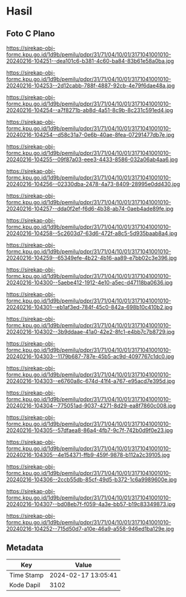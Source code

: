 # Hasil

## Foto C Plano

https://sirekap-obj-formc.kpu.go.id/1d9b/pemilu/pdpr/31/71/04/10/01/3171041001010-20240216-104251--dea101c6-b381-4c60-ba84-83b61e58a0ba.jpg

https://sirekap-obj-formc.kpu.go.id/1d9b/pemilu/pdpr/31/71/04/10/01/3171041001010-20240216-104253--2d12cabb-788f-4887-92cb-4e79f6dae48a.jpg

https://sirekap-obj-formc.kpu.go.id/1d9b/pemilu/pdpr/31/71/04/10/01/3171041001010-20240216-104254--a7f8271b-ab8d-4a51-8c9b-8c231c591ed4.jpg

https://sirekap-obj-formc.kpu.go.id/1d9b/pemilu/pdpr/31/71/04/10/01/3171041001010-20240216-104254--d58c31a7-0e6b-40ae-8fea-07291477db7e.jpg

https://sirekap-obj-formc.kpu.go.id/1d9b/pemilu/pdpr/31/71/04/10/01/3171041001010-20240216-104255--09f87a03-eee3-4433-8586-032a06ab4aa6.jpg

https://sirekap-obj-formc.kpu.go.id/1d9b/pemilu/pdpr/31/71/04/10/01/3171041001010-20240216-104256--02330dba-2478-4a73-8409-28995e0dd430.jpg

https://sirekap-obj-formc.kpu.go.id/1d9b/pemilu/pdpr/31/71/04/10/01/3171041001010-20240216-104257--dda0f2ef-f6d6-4b38-ab74-0aeb4ade89fe.jpg

https://sirekap-obj-formc.kpu.go.id/1d9b/pemilu/pdpr/31/71/04/10/01/3171041001010-20240216-104258--5c2603d7-63d6-472f-a8c5-5d935baab8a4.jpg

https://sirekap-obj-formc.kpu.go.id/1d9b/pemilu/pdpr/31/71/04/10/01/3171041001010-20240216-104259--65349efe-4b22-4b16-aa89-e7bb02c3e396.jpg

https://sirekap-obj-formc.kpu.go.id/1d9b/pemilu/pdpr/31/71/04/10/01/3171041001010-20240216-104300--5aebe412-1912-4e10-a5ec-d47118ba0636.jpg

https://sirekap-obj-formc.kpu.go.id/1d9b/pemilu/pdpr/31/71/04/10/01/3171041001010-20240216-104301--eb1af3ed-784f-45c0-842a-698b10c410b2.jpg

https://sirekap-obj-formc.kpu.go.id/1d9b/pemilu/pdpr/31/71/04/10/01/3171041001010-20240216-104302--3b9ddaae-41a0-42e2-8fc1-e4bb7c7b8729.jpg

https://sirekap-obj-formc.kpu.go.id/1d9b/pemilu/pdpr/31/71/04/10/01/3171041001010-20240216-104303--1179b687-787e-45b5-ac9d-4097767c1dc0.jpg

https://sirekap-obj-formc.kpu.go.id/1d9b/pemilu/pdpr/31/71/04/10/01/3171041001010-20240216-104303--e6760a8c-674d-41f4-a767-e95acd7e395d.jpg

https://sirekap-obj-formc.kpu.go.id/1d9b/pemilu/pdpr/31/71/04/10/01/3171041001010-20240216-104304--775051ad-9037-4271-8d29-ea8f7860c008.jpg

https://sirekap-obj-formc.kpu.go.id/1d9b/pemilu/pdpr/31/71/04/10/01/3171041001010-20240216-104305--57dfaea8-86a4-4fb7-9c7f-742b0d9f0e23.jpg

https://sirekap-obj-formc.kpu.go.id/1d9b/pemilu/pdpr/31/71/04/10/01/3171041001010-20240216-104305--4e154371-ffb9-459f-9878-b112a2c39105.jpg

https://sirekap-obj-formc.kpu.go.id/1d9b/pemilu/pdpr/31/71/04/10/01/3171041001010-20240216-104306--2ccb55db-85cf-49d5-b372-1c6a9989600e.jpg

https://sirekap-obj-formc.kpu.go.id/1d9b/pemilu/pdpr/31/71/04/10/01/3171041001010-20240216-104307--bd08eb7f-f059-4a3e-bb57-b19c83349873.jpg

https://sirekap-obj-formc.kpu.go.id/1d9b/pemilu/pdpr/31/71/04/10/01/3171041001010-20240216-104252--715d50d7-a10e-46a9-a558-946ed1ba129e.jpg


## Metadata

| Key        | Value               |
| ---------- | ------------------- |
| Time Stamp | 2024-02-17 13:05:41 |
| Kode Dapil | 3102                |



